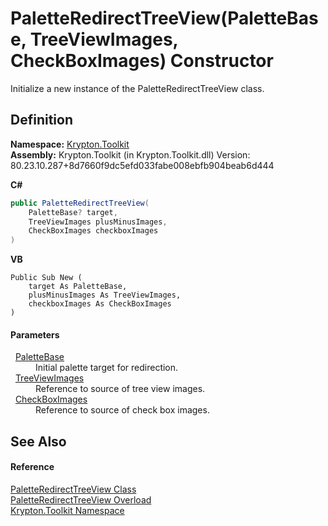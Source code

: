 # PaletteRedirectTreeView(PaletteBase, TreeViewImages, CheckBoxImages) Constructor


Initialize a new instance of the PaletteRedirectTreeView class.



## Definition
**Namespace:** <a href="79d2eac2-21f4-54ff-7552-b20c33c30600.md">Krypton.Toolkit</a>  
**Assembly:** Krypton.Toolkit (in Krypton.Toolkit.dll) Version: 80.23.10.287+8d7660f9dc5efd033fabe008ebfb904beab6d444

**C#**
``` C#
public PaletteRedirectTreeView(
	PaletteBase? target,
	TreeViewImages plusMinusImages,
	CheckBoxImages checkboxImages
)
```
**VB**
``` VB
Public Sub New ( 
	target As PaletteBase,
	plusMinusImages As TreeViewImages,
	checkboxImages As CheckBoxImages
)
```



#### Parameters
<dl><dt>  <a href="6da77fa5-1590-4646-f2ea-70002c922aee.md">PaletteBase</a></dt><dd>Initial palette target for redirection.</dd><dt>  <a href="ed170d3e-a6f6-6e77-7adb-61efde70c86d.md">TreeViewImages</a></dt><dd>Reference to source of tree view images.</dd><dt>  <a href="15632ad9-7b77-68fc-60b8-2aea23d5160e.md">CheckBoxImages</a></dt><dd>Reference to source of check box images.</dd></dl>

## See Also


#### Reference
<a href="78bd2320-f935-0881-3a28-62008efe33cf.md">PaletteRedirectTreeView Class</a>  
<a href="e1c6353d-2073-ea4e-33de-35fdd9e51a9a.md">PaletteRedirectTreeView Overload</a>  
<a href="79d2eac2-21f4-54ff-7552-b20c33c30600.md">Krypton.Toolkit Namespace</a>  
